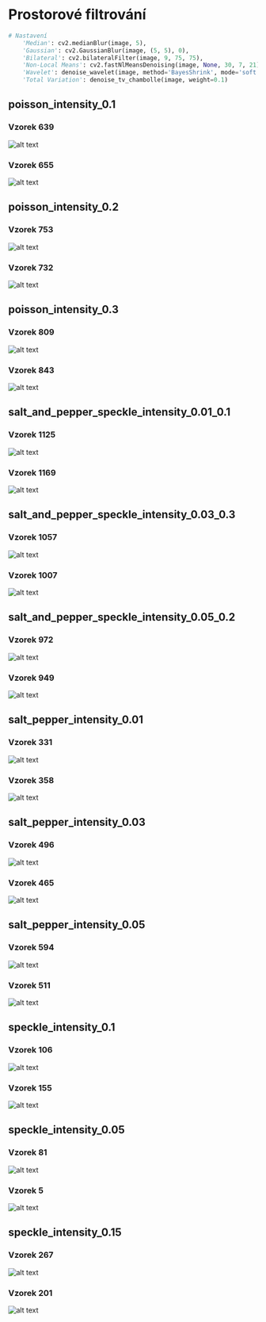 # Prostorové filtrování

```python
# Nastavení
    'Median': cv2.medianBlur(image, 5),
    'Gaussian': cv2.GaussianBlur(image, (5, 5), 0),
    'Bilateral': cv2.bilateralFilter(image, 9, 75, 75),
    'Non-Local Means': cv2.fastNlMeansDenoising(image, None, 30, 7, 21),
    'Wavelet': denoise_wavelet(image, method='BayesShrink', mode='soft'),
    'Total Variation': denoise_tv_chambolle(image, weight=0.1)
```

## poisson_intensity_0.1
### Vzorek 639
![alt text](./analyza/spatial_filtering/639.png "639")
### Vzorek 655
![alt text](./analyza/spatial_filtering/655.png "655")

## poisson_intensity_0.2
### Vzorek 753
![alt text](./analyza/spatial_filtering/753.png "753")
### Vzorek 732
![alt text](./analyza/spatial_filtering/732.png "732")

## poisson_intensity_0.3
### Vzorek 809
![alt text](./analyza/spatial_filtering/809.png "809")
### Vzorek 843
![alt text](./analyza/spatial_filtering/843.png "843")

## salt_and_pepper_speckle_intensity_0.01_0.1
### Vzorek 1125
![alt text](./analyza/spatial_filtering/1125.png "1125")
### Vzorek 1169
![alt text](./analyza/spatial_filtering/1169.png "1169")

## salt_and_pepper_speckle_intensity_0.03_0.3
### Vzorek 1057
![alt text](./analyza/spatial_filtering/1057.png "1057")
### Vzorek 1007
![alt text](./analyza/spatial_filtering/1007.png "1007")

## salt_and_pepper_speckle_intensity_0.05_0.2
### Vzorek 972
![alt text](./analyza/spatial_filtering/972.png "972")
### Vzorek 949
![alt text](./analyza/spatial_filtering/949.png "949")

## salt_pepper_intensity_0.01
### Vzorek 331
![alt text](./analyza/spatial_filtering/331.png "331")
### Vzorek 358
![alt text](./analyza/spatial_filtering/358.png "358")

## salt_pepper_intensity_0.03
### Vzorek 496
![alt text](./analyza/spatial_filtering/496.png "496")
### Vzorek 465
![alt text](./analyza/spatial_filtering/465.png "465")

## salt_pepper_intensity_0.05
### Vzorek 594
![alt text](./analyza/spatial_filtering/594.png "594")
### Vzorek 511
![alt text](./analyza/spatial_filtering/511.png "511")

## speckle_intensity_0.1
### Vzorek 106
![alt text](./analyza/spatial_filtering/106.png "106")
### Vzorek 155
![alt text](./analyza/spatial_filtering/106.png "155")

## speckle_intensity_0.05
### Vzorek 81
![alt text](./analyza/spatial_filtering/81.png "81")
### Vzorek 5
![alt text](./analyza/spatial_filtering/5.png "5")

## speckle_intensity_0.15
### Vzorek 267
![alt text](./analyza/spatial_filtering/81.png "267")
### Vzorek 201
![alt text](./analyza/spatial_filtering/81.png "201")